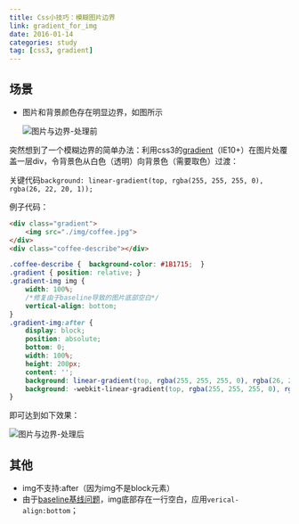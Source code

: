 ```yaml
---
title: Css小技巧：模糊图片边界
link: gradient_for_img
date: 2016-01-14
categories: study
tag: [css3, gradient]
---
```




## 场景

- 图片和背景颜色存在明显边界，如图所示

  ![图片与边界-处理前](http://7xp0ez.com1.z0.glb.clouddn.com/before-gradient.png)

突然想到了一个模糊边界的简单办法：利用css3的[gradient](http://caniuse.com/#search=gradients)（IE10+）在图片处覆盖一层div，令背景色从白色（透明）向背景色（需要取色）过渡：

关键代码`background: linear-gradient(top, rgba(255, 255, 255, 0), rgba(26, 22, 20, 1));`

例子代码：

```html
<div class="gradient">
    <img src="./img/coffee.jpg">
</div>
<div class="coffee-describe"></div>
```

```css
.coffee-describe {	background-color: #1B1715;	}
.gradient {	position: relative;	}
.gradient-img img {
    width: 100%;
    /*修复由于baseline导致的图片底部空白*/
    vertical-align: bottom;
}
.gradient-img:after {
    display: block;
    position: absolute;
    bottom: 0;
    width: 100%;
    height: 200px;
    content: '';
    background: linear-gradient(top, rgba(255, 255, 255, 0), rgba(26, 22, 20, 1));
    background: -webkit-linear-gradient(top, rgba(255, 255, 255, 0), rgba(26, 22, 20, 1));
}
```

即可达到如下效果：

![图片与边界-处理后](http://7xp0ez.com1.z0.glb.clouddn.com/after-gradient.png)

## 其他

- img不支持:after（因为img不是block元素）
- 由于[baseline基线问题](http://www.zhihu.com/question/21558138)，img底部存在一行空白，应用`verical-align:bottom`；